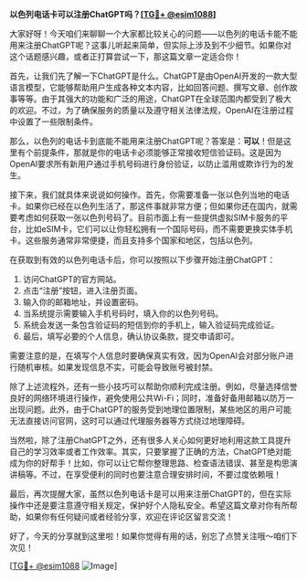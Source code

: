 **以色列电话卡可以注册ChatGPT吗？[[TG💪+ @esim1088](https://t.me/s/esim1088)]**

大家好呀！今天咱们来聊聊一个大家都比较关心的问题——以色列的电话卡能不能用来注册ChatGPT呢？这事儿听起来简单，但实际上涉及到不少细节。如果你对这个话题感兴趣，或者正打算尝试一下，那这篇文章一定适合你！

首先，让我们先了解一下ChatGPT是什么。ChatGPT是由OpenAI开发的一款大型语言模型，它能够帮助用户生成各种文本内容，比如回答问题、撰写文章、创作故事等等。由于其强大的功能和广泛的用途，ChatGPT在全球范围内都受到了极大的欢迎。不过，为了确保服务的质量以及遵守相关法律法规，OpenAI在注册过程中设置了一些限制条件。

那么，以色列的电话卡到底能不能用来注册ChatGPT呢？答案是：**可以**！但是这里有个前提条件，那就是你的电话卡必须能够正常接收短信验证码。这是因为OpenAI要求所有新用户通过手机号码进行身份验证，以防止滥用或欺诈行为的发生。

接下来，我们就具体来说说如何操作。首先，你需要准备一张以色列当地的电话卡。如果你已经在以色列生活了，那这件事就非常方便；但如果你还在国内，就需要考虑如何获取一张以色列号码了。目前市面上有一些提供虚拟SIM卡服务的平台，比如eSIM卡，它们可以让你轻松拥有一个国际号码，而不需要更换实体手机卡。这些服务通常非常便捷，而且支持多个国家和地区，包括以色列。

在获取到有效的以色列电话卡后，你可以按照以下步骤开始注册ChatGPT：

1. 访问ChatGPT的官方网站。
2. 点击“注册”按钮，进入注册页面。
3. 输入你的邮箱地址，并设置密码。
4. 当系统提示需要输入手机号码时，填入你的以色列号码。
5. 系统会发送一条包含验证码的短信到你的手机上，输入验证码完成验证。
6. 最后，填写必要的个人信息，确认协议条款，提交申请即可。

需要注意的是，在填写个人信息时要确保真实有效，因为OpenAI会对部分账户进行随机审核。如果发现信息不实，可能会导致账号被封禁。

除了上述流程外，还有一些小技巧可以帮助你顺利完成注册。例如，尽量选择信誉良好的网络环境进行操作，避免使用公共Wi-Fi；同时，准备好备用邮箱以防万一出现问题。此外，由于ChatGPT的服务受到地理位置限制，某些地区的用户可能无法直接访问官网，这时可以通过代理服务器等方式绕过地理障碍。

当然啦，除了注册ChatGPT之外，还有很多人关心如何更好地利用这款工具提升自己的学习效率或者工作效率。其实，只要掌握了正确的方法，ChatGPT绝对能成为你的好帮手！比如，你可以让它帮你整理思路、检查语法错误、甚至是构思演讲稿等。不过，在享受便利的同时也要注意合理安排时间，不要过度依赖哦！

最后，再次提醒大家，虽然以色列电话卡是可以用来注册ChatGPT的，但在实际操作中还是要注意遵守相关规定，保护好个人隐私安全。希望这篇文章对你有所帮助，如果你有任何疑问或者经验分享，欢迎在评论区留言交流！

好了，今天的分享就到这里啦！如果你觉得有用的话，别忘了点赞关注哦～咱们下次见！

[[TG💪+ @esim1088](https://t.me/s/esim1088) ![Image](https://i.postimg.cc/4NQfJmqS/Snipaste-2025-05-13-00-14-12.png)]